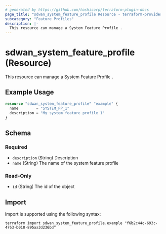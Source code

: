 ```yaml
---
# generated by https://github.com/hashicorp/terraform-plugin-docs
page_title: "sdwan_system_feature_profile Resource - terraform-provider-sdwan"
subcategory: "Feature Profiles"
description: |-
  This resource can manage a System Feature Profile .
---
```


# sdwan_system_feature_profile (Resource)

This resource can manage a System Feature Profile .

## Example Usage

```terraform
resource "sdwan_system_feature_profile" "example" {
  name        = "SYSTEM_FP_1"
  description = "My system feature profile 1"
}
```

<!-- schema generated by tfplugindocs -->
## Schema

### Required

- `description` (String) Description
- `name` (String) The name of the system feature profile

### Read-Only

- `id` (String) The id of the object

## Import

Import is supported using the following syntax:

```shell
terraform import sdwan_system_feature_profile.example "f6b2c44c-693c-4763-b010-895aa3d236bd"
```
